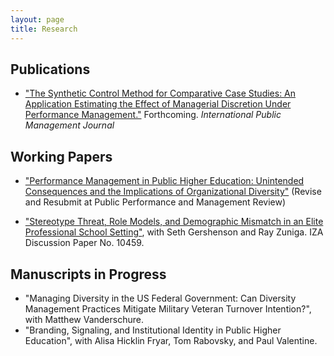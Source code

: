 ```yaml
---
layout: page
title: Research
---
```


## Publications ##
- ["The Synthetic Control Method for Comparative Case Studies: An Application Estimating the Effect of Managerial Discretion Under Performance Management."](http://www.tandfonline.com/doi/full/10.1080/10967494.2015.1121178) Forthcoming. _International Public Management Journal_

## Working Papers ##

* ["Performance Management in Public Higher Education: 
Unintended Consequences and the Implications of Organizational Diversity"](../Birdsall-Performance_Management_in_Public_Higher_Ed.pdf) (Revise and Resubmit at Public Performance and Management Review)

* ["Stereotype Threat, Role Models, and Demographic Mismatch in an Elite Professional School Setting"](http://ftp.iza.org/dp10459.pdf), with Seth Gershenson and Ray Zuniga. IZA Discussion Paper No. 10459.

## Manuscripts in Progress ##
* "Managing Diversity in the US Federal Government: Can Diversity Management Practices Mitigate Military Veteran Turnover Intention?", with Matthew Vanderschure.
* "Branding, Signaling, and Institutional Identity in Public Higher Education", with Alisa Hicklin Fryar, Tom Rabovsky, and Paul Valentine.
